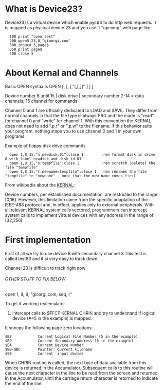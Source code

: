 # What is Device23?

Device23 is a virtual device which enable pyc64 to do http web requests.
It is mapped as physical device 23 and you use it "opening" web page like:

```basic
  100 print "open test"
  200 open5,23,0,"gioorgi.com"
  300 input# 5,page$
  350 print page$
  400 close 5
```

# About Kernal and Channels
Basic OPEN syntax is
OPEN <logical filenumber> [,<device number> [,<secondary number> [,"<filename>[,<type>[,<mode>]]" ] ] ]

Device number 8 until 15 | disk drive | secondary number 2-14 = data channels; 15 channel for commands


Channel 0 and 1 are officially dedicated to LOAD and SAVE. They differ from normal channels in that the file type is always PRG and the mode is "read" for channel 0 and "write" for channel 1. With this convention the KERNAL does not need to add ",p,r" or ",p,w" to the filename. If this behavior suits your program, nothing stops you to use channel 0 and 1 in your own programs.

Example of floppy disk drive commands
```basic
  open 1,8,15,"n:newdisk,01":close 1        :rem format disk in drive 8 with label newdisk and disk id 01
  open 1,8,15,"s:tempfile":close 1          :rem scratch (delete) the file "tempfile"
  open 1,8,15,"r:newname=tempfile":close 1  :rem renames the file "tempfile" to "newname" - note that the new name comes first
```


From wikipedia about the [KERNAL](https://en.wikipedia.org/wiki/KERNAL):


Device numbers, per established documentation, are restricted to the range [0,16]. However, this limitation came from the specific adaptation of the IEEE-488 protocol and, in effect, applies only to external peripherals. With all relevant KERNAL system calls vectored, programmers can intercept system calls to implement virtual devices with any address in the range of [32,256]. 


# First implementation

First of all we try to use device 8 with secondary channel 3
This test is called test83 and it si very easy to track down.

Channel 23 is difficult to track right now


###### OTHER STUFF TO FIX BELOW

open 1, 8, 8, "gioorgi.com, seq, r" 





To get it working realemulator 



1. intercept calls to $FFCF KERNAL CHRIN 
and try to understand if logical device (A=5 in the example) is mapped. 

It snoops the following page zero locations:

    $B8            Current Logical File Number (5 in the example)
    $B9            Current Secondary Address (0 in the example)
    $BA            Current Device Number
    $BB-$BC        Pointer: Current Filename
    $99            Current  input device
    
When CHRIN routine is called, the next byte of data available from this
device is returned in the Accumulator.
Subsequent calls to this routine will cause the next character in the
line to be read from the screen and returned in the Accumulator, until
the carriage return character is returned to indicate the end of the
line. 



